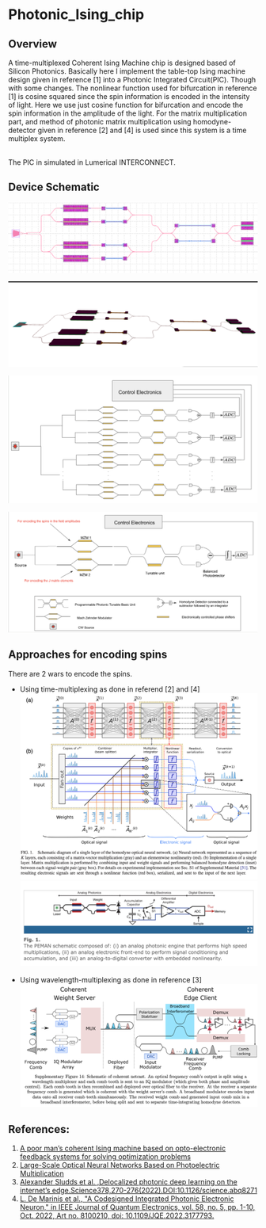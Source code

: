 # Photonic_Ising_chip

## Overview

A time-multiplexed Coherent Ising Machine chip is designed based of Silicon Photonics. Basically here I implement the table-top Ising machine design given in reference [1] into a Photonic Integrated Circuit(PIC). Though with some changes. The nonlinear function used for bifurcation in reference [1] is cosine squared since the spin information is encoded in the intensity of light. Here we use just cosine function for bifurcation and encode the spin information in the amplitude of the light. For the matrix multiplication part, and method of photonic matrix multiplication using homodyne-detector given in reference [2] and [4] is used since this system is a time multiplex system.<br/><br/>


The PIC in simulated in Lumerical INTERCONNECT.


## Device Schematic
![alt text](klayout_pim.png)<br>

![alt text](pim_3d.png)<br>

![alt text](full_schematic.png)<br>

![alt text](schematic.png)

## Approaches for encoding spins

There are 2 wars to encode the spins.
  - Using time-multiplexing as done in referend [2] and [4] <br/> ![alt text](ref_schematic1.png) ![alt text](ref_schematic3.png)<br/><br/>
  - Using wavelength-multiplexing as done in reference [3] <br/> ![alt text](ref_schematic2.png)<br>




## References: <br />
1. [A poor man’s coherent Ising machine based on opto-electronic feedback systems for solving optimization problems](https://www.nature.com/articles/s41467-019-11484-3)<br />
1. [Large-Scale Optical Neural Networks Based on Photoelectric Multiplication](https://journals.aps.org/prx/abstract/10.1103/PhysRevX.9.021032)<br />
1. [Alexander Sludds et al. ,Delocalized photonic deep learning on the internet’s edge.Science378,270-276(2022).DOI:10.1126/science.abq8271](https://www.science.org/doi/10.1126/science.abq8271)
1. [L. De Marinis et al., "A Codesigned Integrated Photonic Electronic Neuron," in IEEE Journal of Quantum Electronics, vol. 58, no. 5, pp. 1-10, Oct. 2022, Art no. 8100210, doi: 10.1109/JQE.2022.3177793.](https://ieeexplore.ieee.org/document/9781309)
